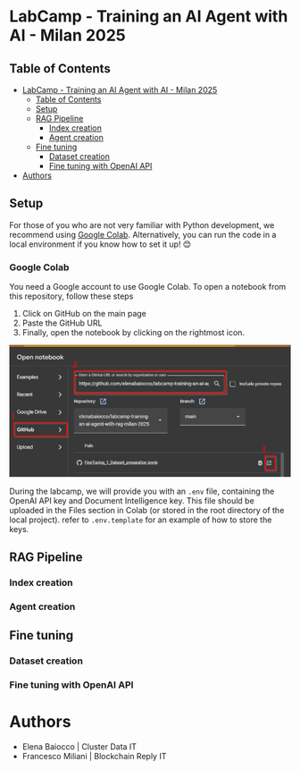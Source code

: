 # LabCamp - Training an AI Agent with AI - Milan 2025

## Table of Contents

- [LabCamp - Training an AI Agent with AI - Milan 2025](#labcamp---training-an-ai-agent-with-ai---milan-2025)
  - [Table of Contents](#table-of-contents)
  - [Setup](#setup)
  - [RAG Pipeline](#rag-pipeline)
    - [Index creation](#index-creation)
    - [Agent creation](#agent-creation)
  - [Fine tuning](#fine-tuning)
    - [Dataset creation](#dataset-creation)
    - [Fine tuning with OpenAI API](#fine-tuning-with-openai-api)
- [Authors](#authors)

## Setup

For those of you who are not very familiar with Python development, we recommend using [Google Colab](https://colab.research.google.com/). Alternatively, you can run the code in a local environment if you know how to set it up! 😊

### Google Colab

You need a Google account to use Google Colab.
To open a notebook from this repository, follow these steps
1. Click on GitHub on the main page 
1. Paste the GitHub URL 
2. Finally, open the notebook by clicking on the rightmost icon.


![alt text](documentation/image.png)


During the labcamp, we will provide you with an `.env` file, containing the OpenAI API key and Document Intelligence key. This file should be uploaded in the Files section in Colab (or stored in the root directory of the local project). refer to `.env.template` for an example of how to store the keys.


## RAG Pipeline

### Index creation

### Agent creation

## Fine tuning

### Dataset creation

### Fine tuning with OpenAI API

# Authors

- Elena Baiocco | Cluster Data IT
- Francesco Miliani | Blockchain Reply IT
